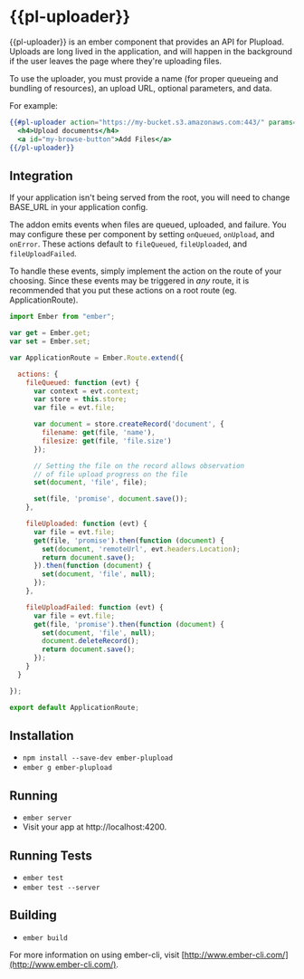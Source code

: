 # {{pl-uploader}}

{{pl-uploader}} is an ember component that provides an API for Plupload. Uploads are long lived in the application, and will happen in the background if the user leaves the page where they're uploading files.

To use the uploader, you must provide a name (for proper queueing and bundling of resources), an upload URL, optional parameters, and data.

For example:
```handlebars
{{#pl-uploader action="https://my-bucket.s3.amazonaws.com:443/" params=myAWSCredentials data=dataToBePassedToActionHandler for="my-browse-button"}}
  <h4>Upload documents</h4>
  <a id="my-browse-button">Add Files</a>
{{/pl-uploader}}
```

## Integration

If your application isn't being served from the root, you will need to change BASE_URL in your application config.

The addon emits events when files are queued, uploaded, and failure. You may configure these per component by setting `onQueued`, `onUpload`, and `onError`. These actions default to `fileQueued`, `fileUploaded`, and `fileUploadFailed`.

To handle these events, simply implement the action on the route of your choosing. Since these events may be triggered in *any* route, it is recommended that you put these actions on a root route (eg. ApplicationRoute).

```javascript
import Ember from "ember";

var get = Ember.get;
var set = Ember.set;

var ApplicationRoute = Ember.Route.extend({

  actions: {
    fileQueued: function (evt) {
      var context = evt.context;
      var store = this.store;
      var file = evt.file;

      var document = store.createRecord('document', {
        filename: get(file, 'name'),
        filesize: get(file, 'file.size')
      });

      // Setting the file on the record allows observation
      // of file upload progress on the file
      set(document, 'file', file);

      set(file, 'promise', document.save());
    },

    fileUploaded: function (evt) {
      var file = evt.file;
      get(file, 'promise').then(function (document) {
        set(document, 'remoteUrl', evt.headers.Location);
        return document.save();
      }).then(function (document) {
        set(document, 'file', null);
      });
    },

    fileUploadFailed: function (evt) {
      var file = evt.file;
      get(file, 'promise').then(function (document) {
        set(document, 'file', null);
        document.deleteRecord();
        return document.save();
      });
    }
  }

});

export default ApplicationRoute;
```

## Installation

* `npm install --save-dev ember-plupload`
* `ember g ember-plupload`

## Running

* `ember server`
* Visit your app at http://localhost:4200.

## Running Tests

* `ember test`
* `ember test --server`

## Building

* `ember build`

For more information on using ember-cli, visit [http://www.ember-cli.com/](http://www.ember-cli.com/).
